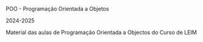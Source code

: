 POO - Programação Orientada a Objetos 

2024-2025 

Material das aulas de Programação Orientada a Objectos do Curso de LEIM

